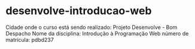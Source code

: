 # desenvolve-introducao-web

Cidade onde o curso está sendo realizado: Projeto Desenvolve - Bom Despacho
Nome da disciplina: Introdução à Programação Web
número de matrícula: pdbd237
